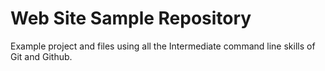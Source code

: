 # Web Site Sample Repository

Example project and files using all the Intermediate command line skills of Git and Github.